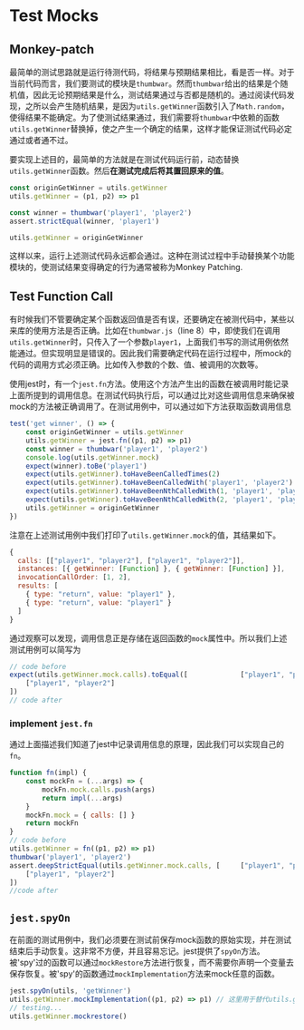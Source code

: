 # Test Mocks

## Monkey-patch
最简单的测试思路就是运行待测代码，将结果与预期结果相比，看是否一样。对于当前代码而言，我们要测试的模块是`thumbwar`。然而`thumbwar`给出的结果是个随机值，因此无论预期结果是什么，测试结果通过与否都是随机的。通过阅读代码发现，之所以会产生随机结果，是因为`utils.getWinner`函数引入了`Math.random`，使得结果不能确定。为了使测试结果通过，我们需要将`thumbwar`中依赖的函数`utils.getWinner`替换掉，使之产生一个确定的结果，这样才能保证测试代码必定通过或者通不过。

要实现上述目的，最简单的方法就是在测试代码运行前，动态替换`utils.getWinner`函数。然后**在测试完成后将其置回原来的值**。

```js
const originGetWinner = utils.getWinner
utils.getWinner = (p1, p2) => p1

const winner = thumbwar('player1', 'player2')
assert.strictEqual(winner, 'player1')

utils.getWinner = originGetWinner
```

这样以来，运行上述测试代码永远都会通过。这种在测试过程中手动替换某个功能模块的，使测试结果变得确定的行为通常被称为Monkey Patching.

## Test Function Call
有时候我们不管要确定某个函数返回值是否有误，还要确定在被测代码中，某些以来库的使用方法是否正确。比如在`thumbwar.js`（line 8）中，即使我们在调用`utils.getWinner`时，只传入了一个参数`player1`，上面我们书写的测试用例依然能通过。但实现明显是错误的。因此我们需要确定代码在运行过程中，所mock的代码的调用方式必须正确。比如传入参数的个数、值、被调用的次数等。

使用jest时，有一个`jest.fn`方法。使用这个方法产生出的函数在被调用时能记录上面所提到的调用信息。在测试代码执行后，可以通过比对这些调用信息来确保被mock的方法被正确调用了。在测试用例中，可以通过如下方法获取函数调用信息
```js
test('get winner', () => {
    const originGetWinner = utils.getWinner
    utils.getWinner = jest.fn((p1, p2) => p1)
    const winner = thumbwar('player1', 'player2')
    console.log(utils.getWinner.mock)
    expect(winner).toBe('player1')
    expect(utils.getWinner).toHaveBeenCalledTimes(2)
    expect(utils.getWinner).toHaveBeenCalledWith('player1', 'player2')
    expect(utils.getWinner).toHaveBeenNthCalledWith(1, 'player1', 'player2')
    expect(utils.getWinner).toHaveBeenNthCalledWith(2, 'player1', 'player2')
    utils.getWinner = originGetWinner
})
```

注意在上述测试用例中我们打印了`utils.getWinner.mock`的值，其结果如下。
```js
{
  calls: [["player1", "player2"], ["player1", "player2"]],
  instances: [{ getWinner: [Function] }, { getWinner: [Function] }],
  invocationCallOrder: [1, 2],
  results: [
    { type: "return", value: "player1" },
    { type: "return", value: "player1" }
  ]
}
```
通过观察可以发现，调用信息正是存储在返回函数的`mock`属性中。所以我们上述测试用例可以简写为
```js
// code before
expect(utils.getWinner.mock.calls).toEqual([             ["player1", "player2"], 
    ["player1", "player2"]
])
// code after
```

### implement `jest.fn`
通过上面描述我们知道了jest中记录调用信息的原理，因此我们可以实现自己的`fn`。
```js
function fn(impl) {
    const mockFn = (...args) => {
        mockFn.mock.calls.push(args)
        return impl(...args)
    }
    mockFn.mock = { calls: [] }
    return mockFn
}
// code before
utils.getWinner = fn((p1, p2) => p1)
thumbwar('player1', 'player2')
assert.deepStrictEqual(utils.getWinner.mock.calls, [     ["player1", "player2"], 
    ["player1", "player2"]
])
//code after
```

## `jest.spyOn`
在前面的测试用例中，我们必须要在测试前保存mock函数的原始实现，并在测试结束后手动恢复。这非常不方便，并且容易忘记。jest提供了`spyOn`方法。被'spy'过的函数可以通过`mockRestore`方法进行恢复，而不需要你声明一个变量去保存恢复。被'spy'的函数通过`mockImplementation`方法来mock任意的函数。
```js
jest.spyOn(utils, 'getWinner')
utils.getWinner.mockImplementation((p1, p2) => p1) // 这里用于替代utils.getWinner = jest.fn((p1, p2) => p1)
// testing...
utils.getWinner.mockrestore()
```